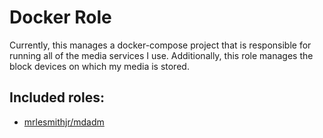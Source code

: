 # Docker Role
Currently, this manages a docker-compose project that is responsible for running all of the media services I use.  Additionally, this role manages the block devices on which my media is stored.

## Included roles:
- [mrlesmithjr/mdadm](https://galaxy.ansible.com/mrlesmithjr/mdadm)
